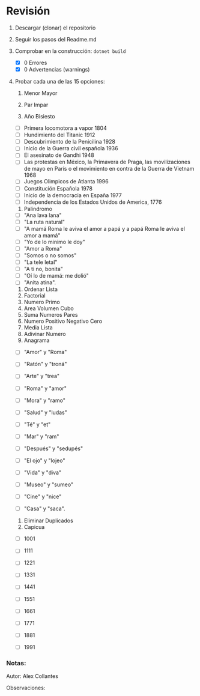 # Revisión

1) Descargar (clonar) el repositorio

2) Seguir los pasos del Readme.md

3. Comprobar en la construcción: `dotnet build`

   - [x] 0 Errores 
   - [x] 0 Advertencias (warnings) 

4) Probar cada una de las 15 opciones:

   1. Menor Mayor

   2.  Par Impar

   3. Año Bisiesto

   - [ ] Primera locomotora a vapor 1804
   - [ ] Hundimiento del Titanic 1912
   - [ ] Descubrimiento de la Penicilina 1928
   - [ ] Inicio de la Guerra civil española 1936
   - [ ] El asesinato de Gandhi 1948
   - [ ] Las protestas en México, la Primavera de Praga, las movilizaciones de mayo en París o el movimiento en contra de la Guerra de Vietnam 1968
   - [ ] Juegos Olimpicos de Atlanta 1996
   - [ ] Constitución Española 1978
   - [ ] Inicio de la democracia en España 1977
   - [ ] Independencia de los Estados Unidos de America, 1776

   1. Palindromo

   - [ ] "Ana lava lana"
   - [ ] "La ruta natural"
   - [ ] "A mamá Roma le aviva el amor a papá y a papá Roma le aviva el amor a mamá"
   - [ ] "Yo de lo minimo le doy"
   - [ ] "Amor a Roma"
   - [ ] "Somos o no somos"
   - [ ] "La tele letal"
   - [ ] "A ti no, bonita"
   - [ ] "Oí lo de mamá: me dolió"
   - [ ] "Anita atina".

   1. Ordenar Lista   
   2. Factorial
   3. Numero Primo
   4. Area Volumen Cubo
   5. Suma Numeros Pares
   6.  Numero Positivo Negativo Cero
   7.  Media Lista
   8.  Adivinar Numero
   9.  Anagrama

   - [ ] "Amor" y "Roma"

   - [ ] "Ratón" y "troná"

   - [ ] "Arte" y "trea"

   - [ ] "Roma" y "amor"

   - [ ] "Mora" y "ramo"

   - [ ] "Salud" y "ludas"

   - [ ] "Té" y "et"

   - [ ] "Mar" y "ram"

   - [ ] "Después" y "sedupés"

   - [ ] "El ojo" y "lojeo"

   - [ ] "Vida" y "diva"

   - [ ] "Museo" y "sumeo"

   - [ ] "Cine" y "nice"

   - [ ] "Casa" y "saca".
   1.  Eliminar Duplicados
   2.  Capicua
   - [ ] 1001

   - [ ] 1111

   - [ ] 1221

   - [ ] 1331

   - [ ] 1441

   - [ ] 1551

   - [ ] 1661

   - [ ] 1771

   - [ ] 1881

   - [ ] 1991 
### Notas:

Autor: Alex Collantes

Observaciones: 